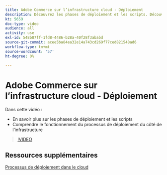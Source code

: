 ```yaml
---
title: Adobe Commerce sur l’infrastructure cloud - Déploiement
description: Découvrez les phases de déploiement et les scripts. Découvrez le fonctionnement du processus de déploiement du ​ côté infrastructure.
kt: 5659
doc-type: video
audience: all
activity: use
exl-id: 548b87ff-1fd8-4486-b28a-40f28f3ababd
source-git-commit: acee5ba84ea32e14a743cd269f77ced821548ad6
workflow-type: tm+mt
source-wordcount: '57'
ht-degree: 0%

---
```


# Adobe Commerce sur l’infrastructure cloud - Déploiement

Dans cette vidéo :

- En savoir plus sur les phases de déploiement et les scripts
- Comprendre le fonctionnement du processus de déploiement du côté de l’infrastructure &#x200B;

>[!VIDEO](https://video.tv.adobe.com/v/35695?quality=12&learn=on)

## Ressources supplémentaires

[Processus de déploiement dans le cloud](https://devdocs.magento.com/cloud/deploy/cloud-deployment-process.html)
